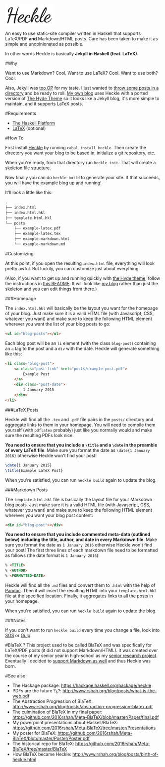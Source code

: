 ![Heckle](meta/l3.png)

An easy to use static-site compiler written in Haskell that supports LaTeX/PDF **and** Markdown/HTML posts. Care has been taken to make it as simple and unopinionated as possible. 

In other words Heckle is basically **Jekyll in Haskell (feat. LaTeX)**.

#Why

Want to use Markdown? Cool. Want to use LaTeX? Cool. Want to use both? Cool. 

Also, Jekyll was [too OP](https://jekyllrb.com/docs/structure/) for my taste. I just wanted to [throw some posts in a directory](https://github.com/2016rshah/heckle#how-to) and be ready to roll. [My own blog](http://www.rshah.org/blog/) uses Heckle with a ported version of [The Hyde Theme](https://github.com/poole/hyde) so it looks like a Jekyll blog, it's more simple to maintain, and it supports LaTeX posts. 

#Requirements
 - [The Haskell Platform](https://www.haskell.org/platform/)
 - [LaTeX](https://latex-project.org/ftp.html) (optional)

#How To

First install [Heckle](https://hackage.haskell.org/package/heckle-2.0.0.0) by running `cabal install heckle`. Then create the directory you want your blog to be based in, initialize a git repository, etc.

When you're ready, from that directory run `heckle init`. That will create a skeleton file structure. 

Now finally you can do `heckle build` to generate your site. If that succeeds, you will have the example blog up and running!

It'll look a little like this:

```bash
.
├── index.html
├── index.html.hkl
├── template.html.hkl
└── posts
    ├── example-latex.pdf
    ├── example-latex.tex
    ├── example-markdown.html
    └── example-markdown.md
```

#Customizing

At this point, if you open the resulting `index.html` file, everything will look pretty awful. But luckily, you can customize just about everything. 

(Also, if you want to get up and running quickly with [the Hyde theme](https://github.com/poole/hyde), follow the instructions in [this README](https://github.com/2016rshah/blog). It will look like [my blog](http://www.rshah.org/blog/) rather than just the skeleton and you can edit things from there.) 

###Homepage

The `index.html.hkl` will basically be the layout you want for the homepage of your blog. Just make sure it is a valid HTML file (with Javascript, CSS, whatever you want) and make sure to keep the following HTML element wherever you want the list of your blog posts to go:

```html
<ul id="blog-posts"></ul>
```

Each blog post will be an `li` element (with the class `blog-post`) containing an `a` tag to the post and a `div` with the date. Heckle will generate something like this:

```html
<li class="blog-post">
    <a class="post-link" href="posts/example-post.pdf">
        Example Post
    </a>
    <div class="post-date">
        1 January 2015
    </div>
</li>
```

###LaTeX Posts

Heckle will find all the `.tex` and `.pdf` file pairs in the `posts/` directory and aggregate links to them in your homepage. You will need to compile them yourself (with `pdflatex` probably) just like you normally would and make sure the resulting PDFs look nice. 

**You need to ensure that you include a `\title` and a `\date` in the preamble of every LaTeX file**. Make sure you format the date as `\date{1 January 2016}` otherwise Heckle won't find your post! 

```tex
\date{1 January 2015}
\title{Example LaTeX Post}
```

When you're satisfied, you can run `heckle build` again to update the blog. 

###Markdown Posts

The `template.html.hkl` file is basically the layout file for your Markdown blog posts. Just make sure it is a valid HTML file (with Javascript, CSS, whatever you want) and make sure to keep the following HTML element wherever you want your blog post content:

```html
<div id="blog-post"></div>
```

**You need to ensure that you include commented meta-data (outlined below) including the title, author, and date in every Markdown file**. Make sure you format the date as `1 January 2016` otherwise Heckle won't find your post! The first three lines of each markdown file need to be formatted as follows (the date format is `1 January 2016`):

```markdown
% <TITLE>
% <AUTHOR>
% <FORMATTED-DATE>
```

Heckle will find all the `.md` files and convert them to `.html` with the help of [Pandoc](http://pandoc.org/). Then it will insert the resulting HTML into your `template.html.hkl` file at the specified location. Finally, it aggregates links to all the posts in your homepage. 

When you're satisfied, you can run `heckle build` again to update the blog. 

###Notes

If you don't want to run `heckle build` every time you change a file, look into [SOS](https://github.com/schell/steeloverseer) or [Gulp](http://gulpjs.com/). 

#BlaTeX ?
This project used to be called BlaTeX and was specifically for LaTeX/PDF posts (it did not support Markdown/HTML). It was created over the course of my senior year in high-school as my [senior research project](https://github.com/2016rshah/Meta-BlaTeX). Eventually I decided to [support Markdown as well](https://github.com/2016rshah/heckle/issues/5) and thus Heckle was born.

#See also:
  - The Hackage package: https://hackage.haskell.org/package/heckle
  - PDFs are the future ?¿?: http://www.rshah.org/blog/posts/what-is-the-web.pdf
  - The Abstraction Progression of BlaTeX: http://www.rshah.org/blog/posts/abstraction-progression-blatex.pdf
  - The culmination of BlaTeX in my final paper: https://github.com/2016rshah/Meta-BlaTeX/blob/master/Paper/final.pdf
  - My powerpoint presentations about Haskell/BlaTeX: https://github.com/2016rshah/Meta-BlaTeX/tree/master/Presentations
  - My poster for BlaTeX: https://github.com/2016rshah/Meta-BlaTeX/blob/master/Poster/Poster.pdf
  - The historical repo for BlaTeX: https://github.com/2016rshah/Meta-BlaTeX/tree/master/BlaTeX
  - How BlaTeX became Heckle: http://www.rshah.org/blog/posts/birth-of-heckle.html
